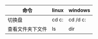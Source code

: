 | 命令             | linux | windows  |
| ---------------- | ----- | -------- |
| 切换盘           | cd c: | cd /d c: |
| 查看文件夹下文件 | ls    | dir      |

